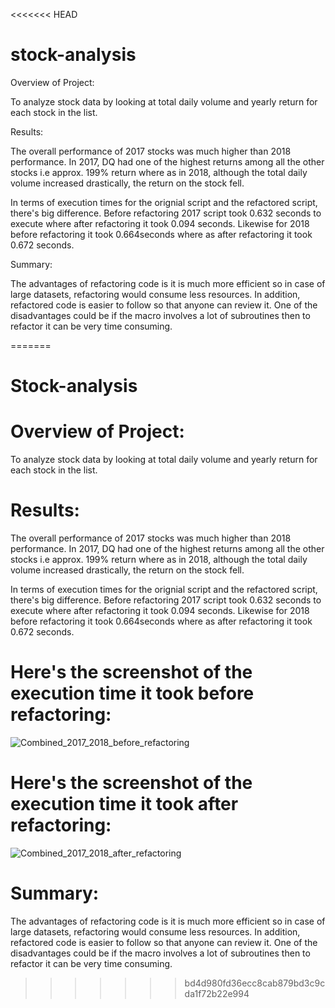 <<<<<<< HEAD
# stock-analysis

Overview of Project:

To analyze stock data by looking at total daily volume and yearly return for each stock in the list.

Results:   

The overall performance of 2017 stocks was much higher than 2018 performance.  In 2017, DQ had one of the highest returns among all the other stocks i.e approx. 199% return where as in 2018, although the total daily volume increased drastically, the return on the stock fell.  

In terms of execution times for the orignial script and the refactored script, there's big difference.  Before refactoring 2017 script took 0.632 seconds to execute where after refactoring it took 0.094 seconds.  Likewise for 2018 before refactoring it took 0.664seconds where as after refactoring it took 0.672 seconds.  

Summary: 

The advantages of refactoring code is it is much more efficient so in case of large datasets, refactoring would consume less resources.  In addition, refactored code is easier to follow so that anyone can review it.  One of the disadvantages could be if the macro involves a lot of subroutines then to refactor it can be very time consuming.  

=======
# Stock-analysis

# Overview of Project:

To analyze stock data by looking at total daily volume and yearly return for each stock in the list.

# Results:   

The overall performance of 2017 stocks was much higher than 2018 performance.  In 2017, DQ had one of the highest returns among all the other stocks i.e approx. 199% return where as in 2018, although the total daily volume increased drastically, the return on the stock fell.  

In terms of execution times for the orignial script and the refactored script, there's big difference.  Before refactoring 2017 script took 0.632 seconds to execute where after refactoring it took 0.094 seconds.  Likewise for 2018 before refactoring it took 0.664seconds where as after refactoring it took 0.672 seconds.  

# Here's the screenshot of the execution time it took before refactoring:

![Combined_2017_2018_before_refactoring](https://user-images.githubusercontent.com/98514955/154887062-1ef6d1fd-4f72-43e4-9680-f329f1ff9cfd.png)


# Here's the screenshot of the execution time it took after refactoring:

![Combined_2017_2018_after_refactoring](https://user-images.githubusercontent.com/98514955/154887082-f6aa11cb-c0c3-4e1a-9c14-c63bbf23e9b5.png)

# Summary: 

The advantages of refactoring code is it is much more efficient so in case of large datasets, refactoring would consume less resources.  In addition, refactored code is easier to follow so that anyone can review it.  One of the disadvantages could be if the macro involves a lot of subroutines then to refactor it can be very time consuming.  

>>>>>>> bd4d980fd36ecc8cab879bd3c9cda1f72b22e994
